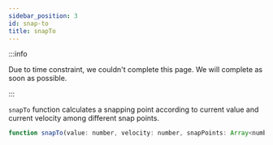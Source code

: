 ```yaml
---
sidebar_position: 3
id: snap-to
title: snapTo
---
```


:::info

Due to time constraint, we couldn't complete this page. We will complete as soon as possible.

:::

`snapTo` function calculates a snapping point according to current value and current velocity among different snap points.

```js
function snapTo(value: number, velocity: number, snapPoints: Array<number>);
```
